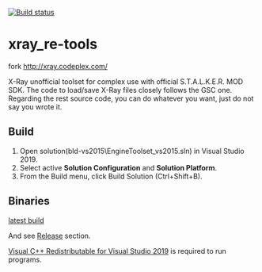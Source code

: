 [![Build status](https://ci.appveyor.com/api/projects/status/igqht08v92l56k7t?svg=true)](https://ci.appveyor.com/project/abramcumner/xray-re-tools)

# xray_re-tools

fork http://xray.codeplex.com/

X-Ray unofficial toolset for complex use with official S.T.A.L.K.E.R. MOD SDK. The code to load/save X-Ray files closely follows the GSC one. Regarding the rest source code, you can do whatever you want, just do not say you wrote it. 

## Build

1. Open solution(bld-vs2015\EngineToolset_vs2015.sln) in Visual Studio 2019.
2. Select active **Solution Configuration** and **Solution Platform**.
3. From the Build menu, click Build Solution (Ctrl+Shift+B).

## Binaries

[latest build](https://ci.appveyor.com/api/projects/abramcumner/xray-re-tools/artifacts/xray_re-tools_latest_x64.7z?job=Platform:%20x64)

And see [Release](https://github.com/abramcumner/xray_re-tools/releases) section.

[Visual C++ Redistributable for Visual Studio 2019](https://support.microsoft.com/ru-ru/help/2977003/the-latest-supported-visual-c-downloads) is required to run programs.

